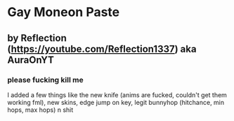 # Gay Moneon Paste
## by Reflection (https://youtube.com/Reflection1337) aka AuraOnYT
### please fucking kill me

I added a few things like the new knife (anims are fucked, couldn't get them working fml), new skins, edge jump on key, legit bunnyhop (hitchance, min hops, max hops) n shit
